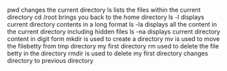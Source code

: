 pwd changes the current directory
ls lists the files within the current directory
cd /root brings you back to the home directory
ls -l displays current directory contents in a long format
ls -la displays all the content in the current directory including hidden files
ls -na displays current directory content in digit form
mkdir is used to create a directory
mv is used to move the filebetty from tmp directory my first directory
rm used to delete the  file betty in the directory
rmdir is used to delete my first directory
changes directory to previous directory

